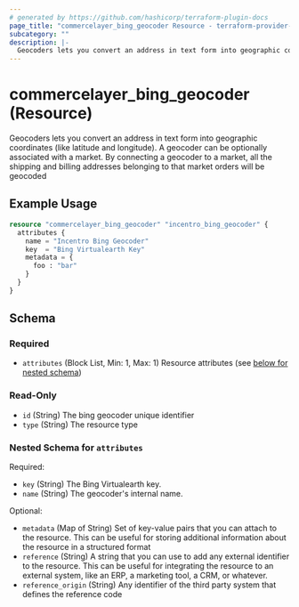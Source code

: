 ```yaml
---
# generated by https://github.com/hashicorp/terraform-plugin-docs
page_title: "commercelayer_bing_geocoder Resource - terraform-provider-commercelayer"
subcategory: ""
description: |-
  Geocoders lets you convert an address in text form into geographic coordinates (like latitude and longitude). A geocoder can be optionally associated with a market. By connecting a geocoder to a market, all the shipping and billing addresses belonging to that market orders will be geocoded
---
```


# commercelayer_bing_geocoder (Resource)

Geocoders lets you convert an address in text form into geographic coordinates (like latitude and longitude). A geocoder can be optionally associated with a market. By connecting a geocoder to a market, all the shipping and billing addresses belonging to that market orders will be geocoded

## Example Usage

```terraform
resource "commercelayer_bing_geocoder" "incentro_bing_geocoder" {
  attributes {
    name = "Incentro Bing Geocoder"
    key  = "Bing Virtualearth Key"
    metadata = {
      foo : "bar"
    }
  }
}
```

<!-- schema generated by tfplugindocs -->
## Schema

### Required

- `attributes` (Block List, Min: 1, Max: 1) Resource attributes (see [below for nested schema](#nestedblock--attributes))

### Read-Only

- `id` (String) The bing geocoder unique identifier
- `type` (String) The resource type

<a id="nestedblock--attributes"></a>
### Nested Schema for `attributes`

Required:

- `key` (String) The Bing Virtualearth key.
- `name` (String) The geocoder's internal name.

Optional:

- `metadata` (Map of String) Set of key-value pairs that you can attach to the resource. This can be useful for storing additional information about the resource in a structured format
- `reference` (String) A string that you can use to add any external identifier to the resource. This can be useful for integrating the resource to an external system, like an ERP, a marketing tool, a CRM, or whatever.
- `reference_origin` (String) Any identifier of the third party system that defines the reference code


